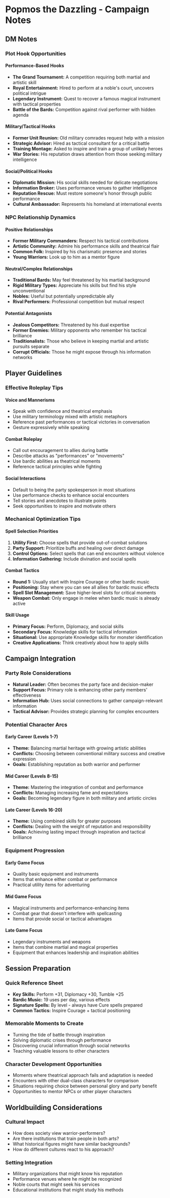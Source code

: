 # Popmos the Dazzling - Campaign Notes

## DM Notes

### Plot Hook Opportunities

#### Performance-Based Hooks
- **The Grand Tournament:** A competition requiring both martial and artistic skill
- **Royal Entertainment:** Hired to perform at a noble's court, uncovers political intrigue
- **Legendary Instrument:** Quest to recover a famous magical instrument with tactical properties
- **Battle of the Bards:** Competition against rival performer with hidden agenda

#### Military/Tactical Hooks
- **Former Unit Reunion:** Old military comrades request help with a mission
- **Strategic Advisor:** Hired as tactical consultant for a critical battle
- **Training Montage:** Asked to inspire and train a group of unlikely heroes
- **War Stories:** His reputation draws attention from those seeking military intelligence

#### Social/Political Hooks
- **Diplomatic Mission:** His social skills needed for delicate negotiations
- **Information Broker:** Uses performance venues to gather intelligence
- **Reputation Rescue:** Must restore someone's honor through public performance
- **Cultural Ambassador:** Represents his homeland at international events

### NPC Relationship Dynamics

#### Positive Relationships
- **Former Military Commanders:** Respect his tactical contributions
- **Artistic Community:** Admire his performance skills and theatrical flair
- **Common Folk:** Inspired by his charismatic presence and stories
- **Young Warriors:** Look up to him as a mentor figure

#### Neutral/Complex Relationships
- **Traditional Bards:** May feel threatened by his martial background
- **Rigid Military Types:** Appreciate his skills but find his style unconventional
- **Nobles:** Useful but potentially unpredictable ally
- **Rival Performers:** Professional competition but mutual respect

#### Potential Antagonists
- **Jealous Competitors:** Threatened by his dual expertise
- **Former Enemies:** Military opponents who remember his tactical brilliance
- **Traditionalists:** Those who believe in keeping martial and artistic pursuits separate
- **Corrupt Officials:** Those he might expose through his information networks

## Player Guidelines

### Effective Roleplay Tips

#### Voice and Mannerisms
- Speak with confidence and theatrical emphasis
- Use military terminology mixed with artistic metaphors
- Reference past performances or tactical victories in conversation
- Gesture expressively while speaking

#### Combat Roleplay
- Call out encouragement to allies during battle
- Describe attacks as "performances" or "movements"
- Use bardic abilities as theatrical moments
- Reference tactical principles while fighting

#### Social Interactions
- Default to being the party spokesperson in most situations
- Use performance checks to enhance social encounters
- Tell stories and anecdotes to illustrate points
- Seek opportunities to inspire and motivate others

### Mechanical Optimization Tips

#### Spell Selection Priorities
1. **Utility First:** Choose spells that provide out-of-combat solutions
2. **Party Support:** Prioritize buffs and healing over direct damage
3. **Control Options:** Select spells that can end encounters without violence
4. **Information Gathering:** Include divination and social spells

#### Combat Tactics
- **Round 1:** Usually start with Inspire Courage or other bardic music
- **Positioning:** Stay where you can see all allies for bardic music effects
- **Spell Slot Management:** Save higher-level slots for critical moments
- **Weapon Combat:** Only engage in melee when bardic music is already active

#### Skill Usage
- **Primary Focus:** Perform, Diplomacy, and social skills
- **Secondary Focus:** Knowledge skills for tactical information
- **Situational:** Use appropriate Knowledge skills for monster identification
- **Creative Applications:** Think creatively about how to apply skills

## Campaign Integration

### Party Role Considerations
- **Natural Leader:** Often becomes the party face and decision-maker
- **Support Focus:** Primary role is enhancing other party members' effectiveness
- **Information Hub:** Uses social connections to gather campaign-relevant information
- **Tactical Advisor:** Provides strategic planning for complex encounters

### Potential Character Arcs

#### Early Career (Levels 1-7)
- **Theme:** Balancing martial heritage with growing artistic abilities
- **Conflicts:** Choosing between conventional military success and creative expression
- **Goals:** Establishing reputation as both warrior and performer

#### Mid Career (Levels 8-15)
- **Theme:** Mastering the integration of combat and performance
- **Conflicts:** Managing increasing fame and expectations
- **Goals:** Becoming legendary figure in both military and artistic circles

#### Late Career (Levels 16-20)
- **Theme:** Using combined skills for greater purposes
- **Conflicts:** Dealing with the weight of reputation and responsibility
- **Goals:** Achieving lasting impact through inspiration and tactical brilliance

### Equipment Progression

#### Early Game Focus
- Quality basic equipment and instruments
- Items that enhance either combat or performance
- Practical utility items for adventuring

#### Mid Game Focus
- Magical instruments and performance-enhancing items
- Combat gear that doesn't interfere with spellcasting
- Items that provide social or tactical advantages

#### Late Game Focus
- Legendary instruments and weapons
- Items that combine martial and magical properties
- Equipment that enhances leadership and inspiration abilities

## Session Preparation

### Quick Reference Sheet
- **Key Skills:** Perform +31, Diplomacy +30, Tumble +25
- **Bardic Music:** 19 uses per day, various effects
- **Signature Spells:** By level - always have Cure spells prepared
- **Common Tactics:** Inspire Courage + tactical positioning

### Memorable Moments to Create
- Turning the tide of battle through inspiration
- Solving diplomatic crises through performance
- Discovering crucial information through social networks
- Teaching valuable lessons to other characters

### Character Development Opportunities
- Moments where theatrical approach fails and adaptation is needed
- Encounters with other dual-class characters for comparison
- Situations requiring choice between personal glory and party benefit
- Opportunities to mentor NPCs or other player characters

## Worldbuilding Considerations

### Cultural Impact
- How does society view warrior-performers?
- Are there institutions that train people in both arts?
- What historical figures might have similar backgrounds?
- How do different cultures react to his approach?

### Setting Integration
- Military organizations that might know his reputation
- Performance venues where he might be recognized
- Noble courts that might seek his services
- Educational institutions that might study his methods